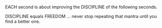 EACH second is about improving the DISCIPLINE of the following seconds.

DISCIPLINE equals FREEDOM ... never stop repeating that mantra until you find a better one.
